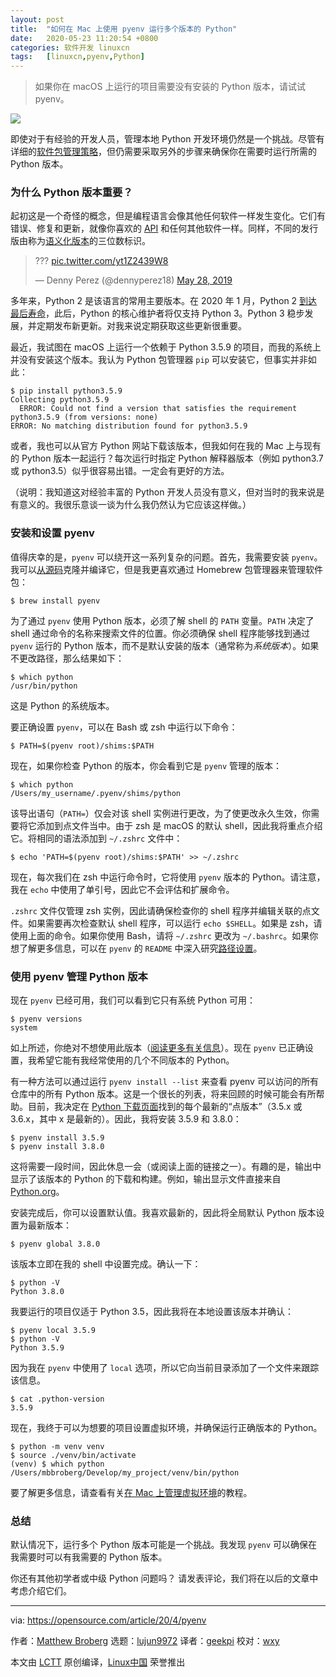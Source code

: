 ```yaml
---
layout: post
title:	"如何在 Mac 上使用 pyenv 运行多个版本的 Python"
date:	2020-05-23 11:20:54 +0800 
categories:	软件开发 linuxcn 
tags:	[linuxcn,pyenv,Python]
---
```




> 
> 如果你在 macOS 上运行的项目需要没有安装的 Python 版本，请试试 pyenv。
> 
> 
> 


![](/Asserts/Images//attachment/album/202005/23/112041pawp65alw6tmea6l.jpg)


即使对于有经验的开发人员，管理本地 Python 开发环境仍然是一个挑战。尽管有详细的[软件包管理策略](https://opensource.com/article/19/4/managing-python-packages)，但仍需要采取另外的步骤来确保你在需要时运行所需的 Python 版本。


### 为什么 Python 版本重要？


起初这是一个奇怪的概念，但是编程语言会像其他任何软件一样发生变化。它们有错误、修复和更新，就像你喜欢的 [API](https://opensource.com/article/19/5/api-evolution-right-way) 和任何其他软件一样。同样，不同的发行版由称为[语义化版本](https://semver.org/)的三位数标识。



> 
> ??? [pic.twitter.com/yt1Z2439W8](https://t.co/yt1Z2439W8)
> 
> 
> — Denny Perez (@dennyperez18) [May 28, 2019](https://twitter.com/dennyperez18/status/1133505310516232203?ref_src=twsrc%5Etfw)
> 
> 
> 


多年来，Python 2 是该语言的常用主要版本。在 2020 年 1 月，Python 2 [到达最后寿命](https://opensource.com/article/19/11/end-of-life-python-2)，此后，Python 的核心维护者将仅支持 Python 3。Python 3 稳步发展，并定期发布新更新。对我来说定期获取这些更新很重要。


最近，我试图在 macOS 上运行一个依赖于 Python 3.5.9 的项目，而我的系统上并没有安装这个版本。我认为 Python 包管理器 `pip` 可以安装它，但事实并非如此：



```
$ pip install python3.5.9
Collecting python3.5.9
  ERROR: Could not find a version that satisfies the requirement python3.5.9 (from versions: none)
ERROR: No matching distribution found for python3.5.9
```

或者，我也可以从官方 Python 网站下载该版本，但我如何在我的 Mac 上与现有的 Python 版本一起运行？每次运行时指定 Python 解释器版本（例如 python3.7 或 python3.5）似乎很容易出错。一定会有更好的方法。


（说明：我知道这对经验丰富的 Python 开发人员没有意义，但对当时的我来说是有意义的。我很乐意谈一谈为什么我仍然认为它应该这样做。）


### 安装和设置 pyenv


值得庆幸的是，`pyenv` 可以绕开这一系列复杂的问题。首先，我需要安装 `pyenv`。我可以[从源码](https://github.com/pyenv/pyenv)克隆并编译它，但是我更喜欢通过 Homebrew 包管理器来管理软件包：



```
$ brew install pyenv
```

为了通过 `pyenv` 使用 Python 版本，必须了解 shell 的 `PATH` 变量。`PATH` 决定了 shell 通过命令的名称来搜索文件的位置。你必须确保 shell 程序能够找到通过 `pyenv` 运行的 Python 版本，而不是默认安装的版本（通常称为*系统版本*）。如果不更改路径，那么结果如下：



```
$ which python
/usr/bin/python
```

这是 Python 的系统版本。


要正确设置 `pyenv`，可以在 Bash 或 zsh 中运行以下命令：



```
$ PATH=$(pyenv root)/shims:$PATH
```

现在，如果你检查 Python 的版本，你会看到它是 `pyenv` 管理的版本：



```
$ which python
/Users/my_username/.pyenv/shims/python
```

该导出语句（`PATH=`）仅会对该 shell 实例进行更改，为了使更改永久生效，你需要将它添加到点文件当中。由于 zsh 是 macOS 的默认 shell，因此我将重点介绍它。将相同的语法添加到 `~/.zshrc` 文件中：



```
$ echo 'PATH=$(pyenv root)/shims:$PATH' >> ~/.zshrc
```

现在，每次我们在 zsh 中运行命令时，它将使用 `pyenv` 版本的 Python。请注意，我在 `echo` 中使用了单引号，因此它不会评估和扩展命令。


`.zshrc` 文件仅管理 zsh 实例，因此请确保检查你的 shell 程序并编辑关联的点文件。如果需要再次检查默认 shell 程序，可以运行 `echo $SHELL`。如果是 zsh，请使用上面的命令。如果你使用 Bash，请将 `~/.zshrc` 更改为 `~/.bashrc`。如果你想了解更多信息，可以在 `pyenv` 的 `README` 中深入研究[路径设置](https://github.com/pyenv/pyenv#understanding-path)。


### 使用 pyenv 管理 Python 版本


现在 `pyenv` 已经可用，我们可以看到它只有系统 Python 可用：



```
$ pyenv versions
system
```

如上所述，你绝对不想使用此版本（[阅读更多有关信息](https://opensource.com/article/19/5/python-3-default-mac)）。现在 `pyenv` 已正确设置，我希望它能有我经常使用的几个不同版本的 Python。


有一种方法可以通过运行 `pyenv install --list` 来查看 pyenv 可以访问的所有仓库中的所有 Python 版本。这是一个很长的列表，将来回顾的时候可能会有所帮助。目前，我决定在 [Python 下载页面](https://www.python.org/downloads/)找到的每个最新的“点版本”（3.5.x 或 3.6.x，其中 x 是最新的）。因此，我将安装 3.5.9 和 3.8.0：



```
$ pyenv install 3.5.9
$ pyenv install 3.8.0
```

这将需要一段时间，因此休息一会（或阅读上面的链接之一）。有趣的是，输出中显示了该版本的 Python 的下载和构建。例如，输出显示文件直接来自 [Python.org](http://python.org)。


安装完成后，你可以设置默认值。我喜欢最新的，因此将全局默认 Python 版本设置为最新版本：



```
$ pyenv global 3.8.0
```

该版本立即在我的 shell 中设置完成。确认一下：



```
$ python -V
Python 3.8.0
```

我要运行的项目仅适于 Python 3.5，因此我将在本地设置该版本并确认：



```
$ pyenv local 3.5.9
$ python -V
Python 3.5.9
```

因为我在 `pyenv` 中使用了 `local` 选项，所以它向当前目录添加了一个文件来跟踪该信息。



```
$ cat .python-version
3.5.9
```

现在，我终于可以为想要的项目设置虚拟环境，并确保运行正确版本的 Python。



```
$ python -m venv venv
$ source ./venv/bin/activate
(venv) $ which python
/Users/mbbroberg/Develop/my_project/venv/bin/python
```

要了解更多信息，请查看有关[在 Mac 上管理虚拟环境](/article-11086-1.html)的教程。


### 总结


默认情况下，运行多个 Python 版本可能是一个挑战。我发现 `pyenv` 可以确保在我需要时可以有我需要的 Python 版本。


你还有其他初学者或中级 Python 问题吗？ 请发表评论，我们将在以后的文章中考虑介绍它们。




---


via: <https://opensource.com/article/20/4/pyenv>


作者：[Matthew Broberg](https://opensource.com/users/mbbroberg) 选题：[lujun9972](https://github.com/lujun9972) 译者：[geekpi](https://github.com/geekpi) 校对：[wxy](https://github.com/wxy)


本文由 [LCTT](https://github.com/LCTT/TranslateProject) 原创编译，[Linux中国](https://linux.cn/) 荣誉推出

